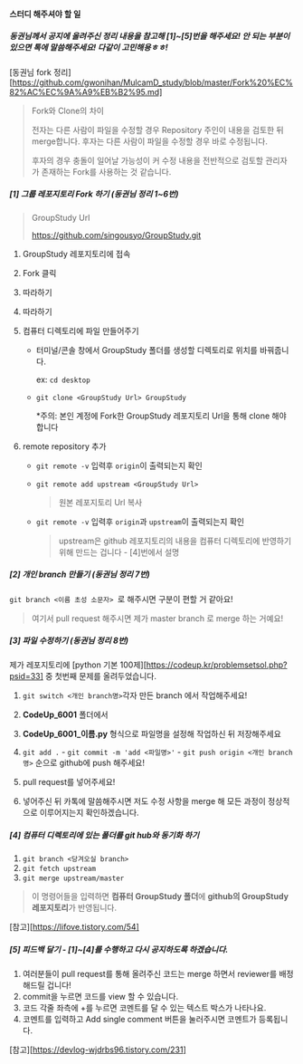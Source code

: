 #### 스터디 해주셔야 할 일



##### 동권님께서 공지에 올려주신 정리 내용을 참고해 [1]~[5]번을 해주세요! 안 되는 부분이 있으면 톡에 말씀해주세요! 다같이 고민해용ㅎㅎ!

[동권님 fork 정리][https://github.com/gwonihan/MulcamD_study/blob/master/Fork%20%EC%82%AC%EC%9A%A9%EB%B2%95.md]



> Fork와 Clone의 차이
>
> 전자는 다른 사람이 파일을 수정할 경우 Repository 주인이 내용을 검토한 뒤 merge합니다. 후자는 다른 사람이 파일을 수정할 경우 바로 수정됩니다. 
>
> 후자의 경우 충돌이 일어날 가능성이 커 수정 내용을 전반적으로 검토할 관리자가 존재하는 Fork를 사용하는 것 같습니다.



##### [1] 그룹 레포지토리 Fork 하기 (동권님 정리 1~6번)



> GroupStudy Url
>
> https://github.com/singousyo/GroupStudy.git 



1. GroupStudy 레포지토리에 접속

2. Fork 클릭

3. 따라하기

4. 따라하기

5. 컴퓨터 디렉토리에 파일 만들어주기

   * 터미널/콘솔 창에서 GroupStudy 폴더를 생성할 디렉토리로 위치를 바꿔줍니다.

     ex: `cd desktop`

   * `git clone <GroupStudy Url> GroupStudy ` 

     *주의: 본인 계정에 Fork한 GroupStudy 레포지토리 Url을 통해 clone 해야 합니다

6. remote repository 추가

   * `git remote -v` 입력후 `origin`이 출력되는지 확인

   * `git remote add upstream <GroupStudy Url>`

     > 원본 레포지토리 Url 복사

   * `git remote -v` 입력후 `origin`과 `upstream`이 출력되는지 확인
   
     > upstream은 github 레포지토리의 내용을 컴퓨터 디렉토리에 반영하기 위해 만드는 겁니다 - [4]번에서 설명



##### [2] 개인 branch 만들기 (동권님 정리 7번)

`git branch <이름 초성 소문자> `로 해주시면 구분이 편할 거 같아요!

> 여기서 pull request 해주시면 제가 master branch 로 merge 하는 거예요!



##### [3] 파일 수정하기 (동권님 정리 8번)

제가 레포지토리에 [python 기본 100제][https://codeup.kr/problemsetsol.php?psid=33] 중 첫번째 문제를 올려두었습니다. 



1. `git switch <개인 branch명>`각자 만든 branch 에서 작업해주세요!
2. **CodeUp_6001** 폴더에서
3. **CodeUp_6001_이름.py** 형식으로 파일명을 설정해 작업하신 뒤 저장해주세요
4. `git add .` -  `git commit -m 'add <파일명>'` - `git push origin <개인 branch명>` 순으로 github에 push 해주세요!
5. pull request를 넣어주세요!

6. 넣어주신 뒤 카톡에 말씀해주시면 저도 수정 사항을 merge 해 모든 과정이 정상적으로 이루어지는지 확인하겠습니다.



##### [4] 컴퓨터 디렉토리에 있는 폴더를 git hub와 동기화 하기

1. `git branch <당겨오실 branch>`
2. `git fetch upstream`
3. `git merge upstream/master`

> 이 명령어들을 입력하면 **컴퓨터 GroupStudy 폴더**에 **github의 GroupStudy 레포지토리**가 반영됩니다.

[참고][https://lifove.tistory.com/54]



##### [5] 피드백 달기 -  [1]~[4]를 수행하고 다시 공지하도록 하겠습니다. 

1. 여러분들이 pull request를 통해 올려주신 코드는 merge 하면서 reviewer를 배정해드릴 겁니다! 
2. commit을 누르면 코드를 view 할 수 있습니다.
3. 코드 각줄 좌측에 +를 누르면 코멘트를 달 수 있는 텍스트 박스가 나타나요.
4. 코멘트를 입력하고 Add single comment 버튼을 눌러주시면 코멘트가 등록됩니다.

[참고][https://devlog-wjdrbs96.tistory.com/231]



